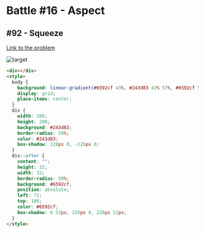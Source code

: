 # Battle #16 - Aspect

## #92 - Squeeze

[Link to the problem](https://cssbattle.dev/play/92)

![target](https://cssbattle.dev/targets/92.png)


```html
<div></div>
<style>
  body {
    background: linear-gradient(#6592cf 43%, #243d83 43% 57%, #6592cf 57%);
    display: grid;
    place-items: center;
  }
  div {
    width: 200;
    height: 200;
    background: #243d83;
    border-radius: 50%;
    color: #243d83;
    box-shadow: 226px 0, -226px 0;
  }
  div::after {
    content: "";
    height: 32;
    width: 32;
    border-radius: 50%;
    background: #6592cf;
    position: absolute;
    left: 71;
    top: 108;
    color: #6592cf;
    box-shadow: 0 52px, 226px 0, 226px 52px;
  }
</style>
```
